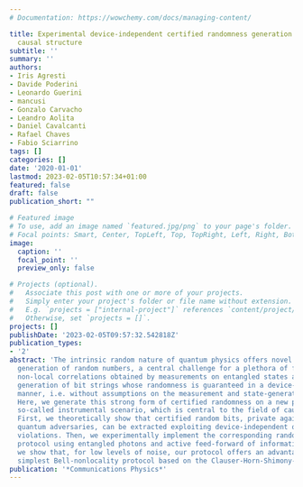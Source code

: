 ```yaml
---
# Documentation: https://wowchemy.com/docs/managing-content/

title: Experimental device-independent certified randomness generation with an instrumental
  causal structure
subtitle: ''
summary: ''
authors:
- Iris Agresti
- Davide Poderini
- Leonardo Guerini
- mancusi
- Gonzalo Carvacho
- Leandro Aolita
- Daniel Cavalcanti
- Rafael Chaves
- Fabio Sciarrino
tags: []
categories: []
date: '2020-01-01'
lastmod: 2023-02-05T10:57:34+01:00
featured: false
draft: false
publication_short: ""

# Featured image
# To use, add an image named `featured.jpg/png` to your page's folder.
# Focal points: Smart, Center, TopLeft, Top, TopRight, Left, Right, BottomLeft, Bottom, BottomRight.
image:
  caption: ''
  focal_point: ''
  preview_only: false

# Projects (optional).
#   Associate this post with one or more of your projects.
#   Simply enter your project's folder or file name without extension.
#   E.g. `projects = ["internal-project"]` references `content/project/deep-learning/index.md`.
#   Otherwise, set `projects = []`.
projects: []
publishDate: '2023-02-05T09:57:32.542818Z'
publication_types:
- '2'
abstract: 'The intrinsic random nature of quantum physics offers novel tools for the
  generation of random numbers, a central challenge for a plethora of fields. Bell
  non-local correlations obtained by measurements on entangled states allow for the
  generation of bit strings whose randomness is guaranteed in a device-independent
  manner, i.e. without assumptions on the measurement and state-generation devices.
  Here, we generate this strong form of certified randomness on a new platform: the
  so-called instrumental scenario, which is central to the field of causal inference.
  First, we theoretically show that certified random bits, private against general
  quantum adversaries, can be extracted exploiting device-independent quantum instrumental-inequality
  violations. Then, we experimentally implement the corresponding randomness-generation
  protocol using entangled photons and active feed-forward of information. Moreover,
  we show that, for low levels of noise, our protocol offers an advantage over the
  simplest Bell-nonlocality protocol based on the Clauser-Horn-Shimony-Holt inequality.'
publication: '*Communications Physics*'
---
```

